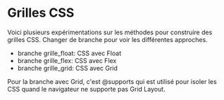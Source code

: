 # Grilles CSS

Voici plusieurs expérimentations sur les méthodes pour construire des grilles CSS. Changer de branche pour voir les différentes approches. 

* branche grille_float: CSS avec Float
* branche grille_flex: CSS avec Flex
* branche grille_grid: CSS avec Grid 

Pour la branche avec Grid, c'est @supports qui est utilisé pour isoler les CSS quand le navigateur ne supporte pas Grid Layout.
